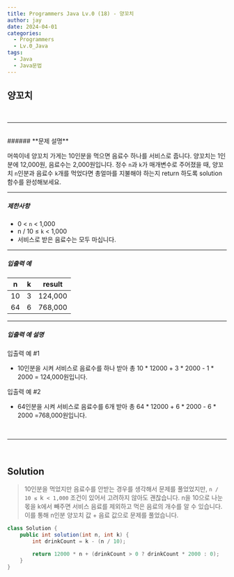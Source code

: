 ```yaml
---
title: Programmers Java Lv.0 (18) - 양꼬치
author: jay
date: 2024-04-01
categories:
  - Programmers
  - Lv.0_Java
tags:
  - Java
  - Java문법
---
```

## **양꼬치**

<br />

---

<br/>
###### **문제 설명**

머쓱이네 양꼬치 가게는 10인분을 먹으면 음료수 하나를 서비스로 줍니다. 양꼬치는 1인분에 12,000원, 음료수는 2,000원입니다. 정수 `n`과 `k`가 매개변수로 주어졌을 때, 양꼬치 `n`인분과 음료수 `k`개를 먹었다면 총얼마를 지불해야 하는지 return 하도록 solution 함수를 완성해보세요.

---

##### **제한사항**

- 0 < `n` < 1,000
- n / 10 ≤ `k` < 1,000
- 서비스로 받은 음료수는 모두 마십니다.

---

##### **입출력 예**

|n|k|result|
|---|---|---|
|10|3|124,000|
|64|6|768,000|

---

##### **입출력 예 설명**

입출력 예 #1

- 10인분을 시켜 서비스로 음료수를 하나 받아 총 10 * 12000 + 3 * 2000 - 1 * 2000 = 124,000원입니다.

입출력 예 #2

- 64인분을 시켜 서비스로 음료수를 6개 받아 총 64 * 12000 + 6 * 2000 - 6 * 2000 =768,000원입니다.


<br />

---

<br/>

## **Solution**

> 10인분을 먹었지만 음료수를 안받는 경우를 생각해서 문제를 풀었었지만, `n / 10 ≤ `k` < 1,000` 조건이 있어서 고려하지 않아도 괜찮습니다. n을 10으로 나눈 몫을 k에서 빼주면 서비스 음료를 제외하고 먹은 음료의 개수를 알 수 있습니다. 이를 통해 n인분 양꼬치 값 + 음료 값으로 문제를 풀었습니다.

```java
class Solution {
    public int solution(int n, int k) {
        int drinkCount = k - (n / 10);

        return 12000 * n + (drinkCount > 0 ? drinkCount * 2000 : 0);
    }
}
```